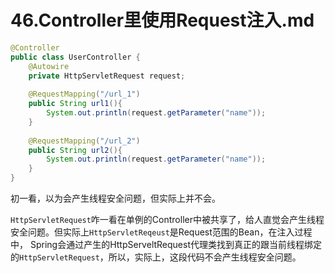 # 46.Controller里使用Request注入.md

```Java
@Controller
public class UserController {
    @Autowire
    private HttpServletRequest request;
    
    @RequestMapping("/url_1")
    public String url1(){
        System.out.println(request.getParameter("name"));
    }
    
    @RequestMapping("/url_2")
    public String url2(){
        System.out.println(request.getParameter("name"));
    }
}
```

初一看，以为会产生线程安全问题，但实际上并不会。

`HttpServletRequest`咋一看在单例的Controller中被共享了，给人直觉会产生线程安全问题。但实际上`HttpServletReqeust`是Request范围的Bean，在注入过程中，
Spring会通过产生的HttpServeltRequest代理类找到真正的跟当前线程绑定的`HttpServletRequest`，所以，实际上，这段代码不会产生线程安全问题。
